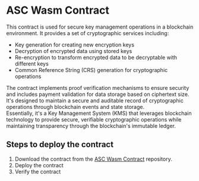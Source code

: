 # ASC Wasm Contract

This contract is used for secure key management operations in a blockchain environment. It provides a set of cryptographic services including:

- Key generation for creating new encryption keys
- Decryption of encrypted data using stored keys
- Re-encryption to transform encrypted data to be decryptable with different keys
- Common Reference String (CRS) generation for cryptographic operations

The contract implements proof verification mechanisms to ensure security and includes payment validation for data storage based on ciphertext size. It's designed to maintain a secure and auditable record of cryptographic operations through blockchain events and state storage.  
Essentially, it's a Key Management System (KMS) that leverages blockchain technology to provide secure, verifiable cryptographic operations while maintaining transparency through the blockchain's immutable ledger.

## Steps to deploy the contract

1. Download the contract from the [ASC Wasm Contract](https://github.com/airchains-network/binhub/asc-wasm-contract/asc.wasm) repository.
2. Deploy the contract
3. Verify the contract
